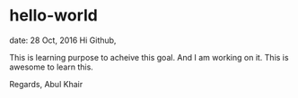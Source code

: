 # hello-world
date: 28 Oct, 2016
Hi Github,

This is learning purpose to acheive this goal. And I am working on it. This is awesome to learn this.

Regards,
Abul Khair
